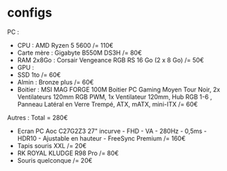 # configs

PC :
- CPU : AMD Ryzen 5 5600 /= 110€
- Carte mère : 	Gigabyte B550M DS3H /= 80€
- RAM 2x8Go : Corsair Vengeance RGB RS 16 Go (2 x 8 Go) /= 50€
- GPU :
- SSD 1to /= 60€
- Almin : Bronze plus /= 60€
- Boitier : MSI MAG FORGE 100M Boitier PC Gaming Moyen Tour Noir, 2x Ventilateurs 120mm RGB PWM, 1x Ventilateur 120mm, Hub RGB 1-6 , Panneau Latéral en Verre Trempé, ATX, mATX, mini-ITX /= 60€

Autres : Total = 280€
 - Ecran PC Aoc C27G2Z3 27" incurve - FHD - VA - 280Hz - 0,5ms - HDR10 - Ajustable en hauteur - FreeSync Premium  /= 160€
 - Tapis souris XXL /= 20€
 - RK ROYAL KLUDGE R98 Pro /= 80€
 - Souris quelconque /= 20€
